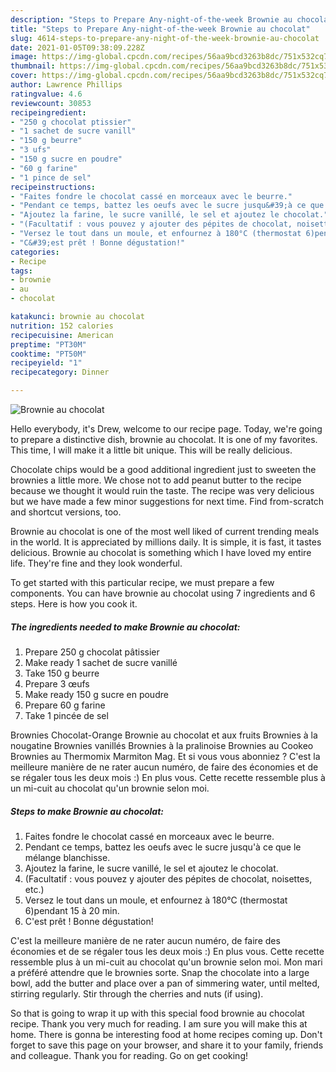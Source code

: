 ```yaml
---
description: "Steps to Prepare Any-night-of-the-week Brownie au chocolat"
title: "Steps to Prepare Any-night-of-the-week Brownie au chocolat"
slug: 4614-steps-to-prepare-any-night-of-the-week-brownie-au-chocolat
date: 2021-01-05T09:38:09.228Z
image: https://img-global.cpcdn.com/recipes/56aa9bcd3263b8dc/751x532cq70/brownie-au-chocolat-photo-principale-de-la-recette.jpg
thumbnail: https://img-global.cpcdn.com/recipes/56aa9bcd3263b8dc/751x532cq70/brownie-au-chocolat-photo-principale-de-la-recette.jpg
cover: https://img-global.cpcdn.com/recipes/56aa9bcd3263b8dc/751x532cq70/brownie-au-chocolat-photo-principale-de-la-recette.jpg
author: Lawrence Phillips
ratingvalue: 4.6
reviewcount: 30853
recipeingredient:
- "250 g chocolat ptissier"
- "1 sachet de sucre vanill"
- "150 g beurre"
- "3 ufs"
- "150 g sucre en poudre"
- "60 g farine"
- "1 pince de sel"
recipeinstructions:
- "Faites fondre le chocolat cassé en morceaux avec le beurre."
- "Pendant ce temps, battez les oeufs avec le sucre jusqu&#39;à ce que le mélange blanchisse."
- "Ajoutez la farine, le sucre vanillé, le sel et ajoutez le chocolat."
- "(Facultatif : vous pouvez y ajouter des pépites de chocolat, noisettes, etc.)"
- "Versez le tout dans un moule, et enfournez à 180°C (thermostat 6)pendant 15 à 20 min."
- "C&#39;est prêt ! Bonne dégustation!"
categories:
- Recipe
tags:
- brownie
- au
- chocolat

katakunci: brownie au chocolat 
nutrition: 152 calories
recipecuisine: American
preptime: "PT30M"
cooktime: "PT50M"
recipeyield: "1"
recipecategory: Dinner

---
```



![Brownie au chocolat](https://img-global.cpcdn.com/recipes/56aa9bcd3263b8dc/751x532cq70/brownie-au-chocolat-photo-principale-de-la-recette.jpg)

Hello everybody, it's Drew, welcome to our recipe page. Today, we're going to prepare a distinctive dish, brownie au chocolat. It is one of my favorites. This time, I will make it a little bit unique. This will be really delicious.

Chocolate chips would be a good additional ingredient just to sweeten the brownies a little more. We chose not to add peanut butter to the recipe because we thought it would ruin the taste. The recipe was very delicious but we have made a few minor suggestions for next time. Find from-scratch and shortcut versions, too.

Brownie au chocolat is one of the most well liked of current trending meals in the world. It is appreciated by millions daily. It is simple, it is fast, it tastes delicious. Brownie au chocolat is something which I have loved my entire life. They're fine and they look wonderful.


To get started with this particular recipe, we must prepare a few components. You can have brownie au chocolat using 7 ingredients and 6 steps. Here is how you cook it.

<!--inarticleads1-->

##### The ingredients needed to make Brownie au chocolat:

1. Prepare 250 g chocolat pâtissier
1. Make ready 1 sachet de sucre vanillé
1. Take 150 g beurre
1. Prepare 3 œufs
1. Make ready 150 g sucre en poudre
1. Prepare 60 g farine
1. Take 1 pincée de sel


Brownies Chocolat-Orange Brownie au chocolat et aux fruits Brownies à la nougatine Brownies vanillés Brownies à la pralinoise Brownies au Cookeo Brownies au Thermomix Marmiton Mag. Et si vous vous abonniez ? C&#39;est la meilleure manière de ne rater aucun numéro, de faire des économies et de se régaler tous les deux mois :) En plus vous. Cette recette ressemble plus à un mi-cuit au chocolat qu&#39;un brownie selon moi. 

<!--inarticleads2-->

##### Steps to make Brownie au chocolat:

1. Faites fondre le chocolat cassé en morceaux avec le beurre.
1. Pendant ce temps, battez les oeufs avec le sucre jusqu&#39;à ce que le mélange blanchisse.
1. Ajoutez la farine, le sucre vanillé, le sel et ajoutez le chocolat.
1. (Facultatif : vous pouvez y ajouter des pépites de chocolat, noisettes, etc.)
1. Versez le tout dans un moule, et enfournez à 180°C (thermostat 6)pendant 15 à 20 min.
1. C&#39;est prêt ! Bonne dégustation!


C&#39;est la meilleure manière de ne rater aucun numéro, de faire des économies et de se régaler tous les deux mois :) En plus vous. Cette recette ressemble plus à un mi-cuit au chocolat qu&#39;un brownie selon moi. Mon mari a préféré attendre que le brownies sorte. Snap the chocolate into a large bowl, add the butter and place over a pan of simmering water, until melted, stirring regularly. Stir through the cherries and nuts (if using). 

So that is going to wrap it up with this special food brownie au chocolat recipe. Thank you very much for reading. I am sure you will make this at home. There is gonna be interesting food at home recipes coming up. Don't forget to save this page on your browser, and share it to your family, friends and colleague. Thank you for reading. Go on get cooking!
